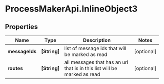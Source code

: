 # ProcessMakerApi.InlineObject3

## Properties

Name | Type | Description | Notes
------------ | ------------- | ------------- | -------------
**messageIds** | **[String]** | list of message ids that will be marked as read | [optional] 
**routes** | **[String]** | all messages that has an url that is in this list will be marked as read | [optional] 



